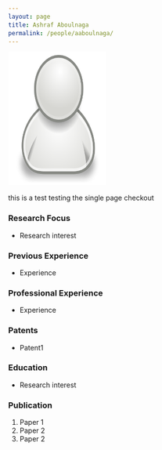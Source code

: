 ```yaml
---
layout: page
title: Ashraf Aboulnaga
permalink: /people/aaboulnaga/
---
```

![ashraf](/people/aaboulnaga/small.png)

this is a test testing the single page checkout

### Research Focus
- Research interest 


### Previous Experience
- Experience


### Professional Experience
- Experience


### Patents
- Patent1


### Education
- Research interest 


### Publication 
1. Paper 1
2. Paper 2
3. Paper 2




